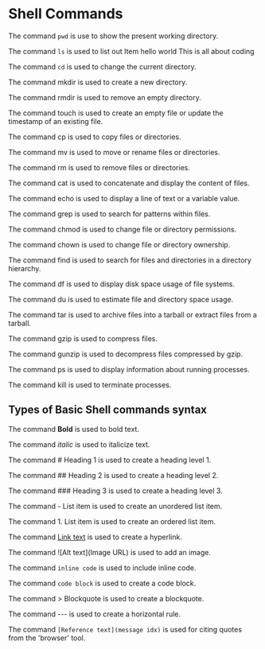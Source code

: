 # Shell Commands
The command `pwd` is use to show the present
working directory.

The command `ls` is used to list out Item
hello world
This is all about coding

The command `cd` is used to change the current directory.

The command mkdir is used to create a new directory.

The command rmdir is used to remove an empty directory.

The command touch is used to create an empty file or update the timestamp of an existing file.

The command cp is used to copy files or directories.

The command mv is used to move or rename files or directories.

The command rm is used to remove files or directories.

The command cat is used to concatenate and display the content of files.

The command echo is used to display a line of text or a variable value.

The command grep is used to search for patterns within files.

The command chmod is used to change file or directory permissions.

The command chown is used to change file or directory ownership.

The command find is used to search for files and directories in a directory hierarchy.

The command df is used to display disk space usage of file systems.

The command du is used to estimate file and directory space usage.

The command tar is used to archive files into a tarball or extract files from a tarball.

The command gzip is used to compress files.

The command gunzip is used to decompress files compressed by gzip.

The command ps is used to display information about running processes.

The command kill is used to terminate processes.


## Types of Basic Shell commands syntax
The command **Bold** is used to bold text.

The command _italic_ is used to italicize text.

The command # Heading 1 is used to create a heading level 1.

The command ## Heading 2 is used to create a heading level 2.

The command ### Heading 3 is used to create a heading level 3.

The command - List item is used to create an unordered list item.

The command 1. List item is used to create an ordered list item.

The command [Link text](URL) is used to create a hyperlink.

The command ![Alt text](Image URL) is used to add an image.

The command `inline code` is used to include inline code.

The command ``` code block ``` is used to create a code block.

The command > Blockquote is used to create a blockquote.

The command --- is used to create a horizontal rule.

The command `[Reference text](message idx)` is used for citing quotes from the 'browser' tool.

